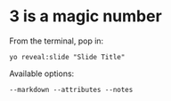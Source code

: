 
# 3 is a magic number

From the terminal, pop in:

  ```yo reveal:slide "Slide Title"```

Available options:

 ```--markdown --attributes --notes```
